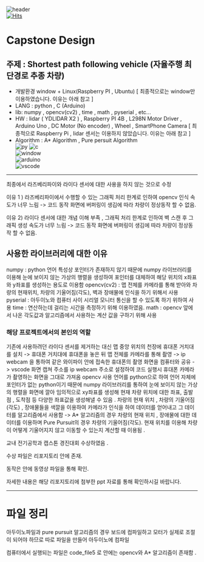 ![header](https://capsule-render.vercel.app/api?type=wave&color=auto&height=300&section=header&text=자율주행&nbsp;최단경로&nbsp;추종&nbsp;차량&fontSize=50)   
  [![Hits](https://hits.seeyoufarm.com/api/count/incr/badge.svg?url=https%3A%2F%2Fgithub.com%2Fjuniel1299%2FCapstoneDesign%2Fhit-counter&count_bg=%2379C83D&title_bg=%23555555&icon=&icon_color=%23E7E7E7&title=hits&edge_flat=false)](https://hits.seeyoufarm.com)
# Capstone Design 
## 주제 : Shortest path following vehicle (자율주행 최단경로 추종 차량)
- 개발환경 window + Linux(Raspberry PI , Ubuntu) [ 최종적으로는 window만 이용하였습니다. 이유는 아래 참고 ]
-  LANG : python , C (Arduino)
- lib: numpy , opencv(cv2) , time , math , pyserial , etc...
- HW : lidar ( YDLIDAR X2 ) , Raspberry PI 4B , L298N Motor Driver , Arduino Uno , DC Motor (No encoder) , Wheel , SmartPhone Camera [ 최종적으로 Raspberry Pi , lidar 센서는 이용하지 않았습니다. 이유는 아래 참고 ]
- Algorithm : A* Algorithm , Pure persuit Algorithm   
![py](https://img.shields.io/badge/Python-14354C?style=for-the-badge&logo=python&logoColor=white) ![c](https://img.shields.io/badge/C-00599C?style=for-the-badge&logo=c&logoColor=white)  <br/>
![window](https://img.shields.io/badge/Windows-0078D6?style=for-the-badge&logo=windows&logoColor=white)   <br/>
![arduino](https://img.shields.io/badge/Arduino_IDE-00979D?style=for-the-badge&logo=arduino&logoColor=white)<br/>
![vscode](https://img.shields.io/badge/Visual_Studio_Code-0078D4?style=for-the-badge&logo=visual%20studio%20code&logoColor=white)<br/>

---

최종에서 라즈베리파이와 라이다 센서에 대한 사용을 하지 않는 것으로 수정

이유 1 ) 라즈베리파이에서 수행할 수 있는 그래픽 처리 한계로 인하여 opencv 인식 속도가 너무 느림 -> 코드 동작 화면에 버퍼링이 생김에 따라 차량이 정상동작 할 수 없음.

이유 2) 라이다 센서에 대한 개념 이해 부족 , 그래픽 처리 한계로 인하여 벽 스캔 후 그래픽 생성 속도가 너무 느림 -> 코드 동작 화면에 버퍼링이 생김에 따라 차량이 정상동작 할 수 없음.

## 사용한 라이브러리에 대한 이유
numpy : python 언어 특성상 포인터가 존재하지 않기 때문에 numpy 라이브러리를 이용해 눈에 보이지 않는 가상의 행렬을 생성하여 포인터를 대체하여 해당 위치의 x좌표와 y좌표를 생성하는 용도로 이용함 opencv(cv2) : 맵 전체를 카메라를 통해 받아와 차량의 현재위치, 차량의 기울어짐(각도), 벽과 장애물에 인식을 하기 위해서 사용 pyserial : 아두이노와 컴퓨터 사이 시리얼 모니터 통신을 할 수 있도록 하기 위하여 사용 time : 연산하는데 걸리는 시간을 측정하기 위해 이용하였음. math : opencv 앞에서 나온 각도값과 알고리즘에서 사용하는 계산 값을 구하기 위해 사용

### 해당 프로젝트에서의 본인의 역할

기존에 사용하려던 라이다 센서를 제거하는 대신 맵 중앙 위치의 천장에 휴대폰 거치대를 설치 -> 휴대폰 거치대에 휴대폰을 놓은 뒤 맵 전체를 카메라를 통해 촬영 -> ip webcam 을 통하여 같은 와이파이 안에 접속한 휴대폰의 촬영 화면을 컴퓨터와 공유 -> vscode 화면 캡쳐 주소를 ip webcam 주소로 설정하여 코드 실행시 휴대폰 카메라가 촬영하는 화면을 그대로 가져옴
opencv 사용 언어를 python으로 하여 언어 자체에 포인터가 없는 python이기 때문에 numpy 라이브러리를 통하여 눈에 보이지 않는 가상의 행렬을 화면에 깔아 임의적으로 xy좌표를 생성해 현재 차량 위치에 대한 좌표, 출발점 , 도착점 등 다양한 좌표값을 생성해낼 수 있음 .
차량의 현재 위치 , 차량의 기울어짐(각도) , 장애물들을 색깔을 이용하여 카메라가 인식을 하여 데이터를 얻어내고 그 데이터를 알고리즘에서 사용함 -> A* 알고리즘의 경우 차량의 현재 위치 , 장애물에 대한 데이터를 이용하며 Pure Pursuit의 경우 차량의 기울어짐(각도). 현재 위치를 이용해 차량이 어떻게 기울어지지 않고 이동할 수 있는지 계산할 때 이용됨 .

교내 전기공학과 캡스톤 경진대회 수상하였음 .

수상 파일은 리포지토리 안에 존재. 

동작은 안에 동영상 파일을 통해 확인.

자세한 내용은 해당 리포지토리에 첨부한 ppt 자료를 통해 확인하시길 바랍니다.


---

# 파일 정리
아두이노파일과 pure pursuit 알고리즘의 경우 보드에 컴파일하고 모터가 실제로 조절이 되어야 하므로 따로 파일을 만들어 아두이노에 컴파일 

컴퓨터에서 실행되는 파일은 code_file5 로 안에는 opencv와 A* 알고리즘이 존재함 . 



